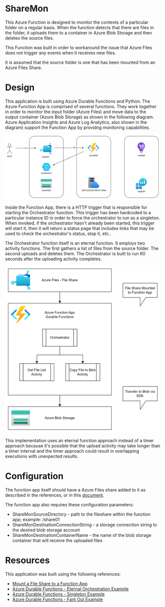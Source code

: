 # ShareMon

This Azure Function is designed to monitor the contents of a particular folder on a regular basis.  When the function detects that there are files in the folder, it uploads them to a container in Azure Blob Storage and then deletes the source files.

This Function was built in order to workaround the issue that Azure Files does not trigger any events when it receives new files.

It is assumed that the source folder is one that has been mounted from an Azure Files Share.

# Design

This application is built using Azure Durable Functions and Python.  The Azure Function App is comprised of several functions.  They work together in order to monitor the input folder (Azure Files) and move data to the output container (Azure Blob Storage) as shown in the following diagram.  Azure Application Insights and Azure Log Analytics, also shown in the diagram) support the Function App by providng monitoring capabilities.

![Architecture Diagram](/bin/Flow.png)

Inside the Function App, there is a HTTP trigger that is responsible for starting the Orchestrator function.  This trigger has been hardcoded to a particular instance ID in order to force the orchestrator to run as a singleton.  When invoked, if the orchestrator hasn't already been started, this trigger will start it, then it will return a status page that includes links that may be used to check the orchestrator's status, stop it, etc..  

The Orchestrator function itself is an eternal function.  It employs two activity functions.  The first gathers a list of files from the source folder.  The second uploads and deletes them.  The Orchestrator is built to run 60 seconds after the uploading activity completes.  

![Function App Detail](/bin/Detail.png)

This implementation uses an eternal function approach instead of a timer approach because it's possible that the upload activity may take longer than a timer interval and the timer approach could result in overlapping executions with unexpected results.

# Configuration

The function app itself should have a Azure Files share added to it as described in the references, or in this [document](Prepare_app.md).

The function app also requires these configuration parameters:
- ShareMonSourceDirectory - path to the fileshare within the function app; example: /share01
- ShareMonDestinationConnectionString - a storage connection string to the desired blob storage account
- ShareMonDestinationContainerName - the name of the blob storage container that will receive the uploaded files

# Resources

This application was built using the following references:

- [Mount a File Share to a Function App](https://learn.microsoft.com/en-us/azure/azure-functions/scripts/functions-cli-mount-files-storage-linux)
- [Azure Durable Functions - Eternal Orchestration Example](https://learn.microsoft.com/en-us/azure/azure-functions/durable/durable-functions-eternal-orchestrations?tabs=python)
- [Azure Durable Functions - Singleton Example](https://learn.microsoft.com/en-us/azure/azure-functions/durable/durable-functions-singletons?tabs=python)
- [Azure Durable Functions - Fant Out Example](https://learn.microsoft.com/en-us/azure/azure-functions/durable/durable-functions-cloud-backup?tabs=python)